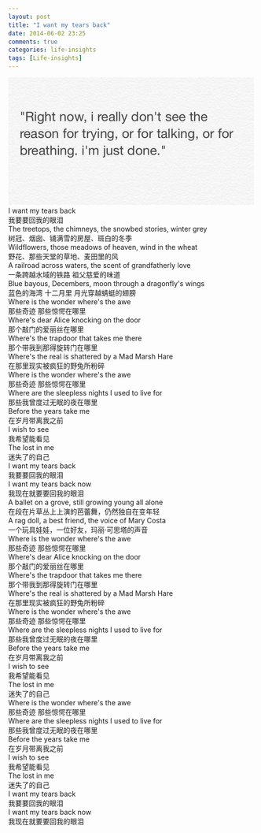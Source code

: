 ```yaml
---
layout: post
title: "I want my tears back"
date: 2014-06-02 23:25
comments: true
categories: life-insights
tags: [Life-insights]
---
```

![](/images/2014/06/just-done.jpg "just-done")
I want my tears back<br/>
我要要回我的眼泪<br/>
The treetops, the chimneys, the snowbed stories, winter grey<br/>
树冠、烟囱、铺满雪的房屋、斑白的冬季<br/>
Wildflowers, those meadows of heaven, wind in the wheat<br/>
野花、那些天堂的草地、麦田里的风<br/>
A railroad across waters, the scent of grandfatherly love<br/>
一条跨越水域的铁路 祖父慈爱的味道<br/>
Blue bayous, Decembers, moon through a dragonfly's wings<br/>
蓝色的海湾 十二月里 月光穿越蜻蜓的翅膀<br/>
Where is the wonder where's the awe<br/>
那些奇迹 那些惊愕在哪里<br/>
Where's dear Alice knocking on the door<br/>
那个敲门的爱丽丝在哪里<br/>
Where's the trapdoor that takes me there<br/>
那个带我到那得旋转门在哪里<br/>
Where's the real is shattered by a Mad Marsh Hare<br/>
在那里现实被疯狂的野兔所粉碎<br/>
Where is the wonder where's the awe<br/>
那些奇迹 那些惊愕在哪里<br/>
Where are the sleepless nights I used to live for<br/>
那些我曾度过无眠的夜在哪里<br/>
Before the years take me<br/>
在岁月带离我之前<br/>
I wish to see<br/>
我希望能看见<br/>
The lost in me<br/>
迷失了的自己<br/>
I want my tears back<br/>
我要要回我的眼泪<br/>
I want my tears back now<br/>
我现在就要要回我的眼泪<br/>
A ballet on a grove, still growing young all alone<br/>
在段在片草丛上上演的芭蕾舞，仍然独自在变年轻<br/>
A rag doll, a best friend, the voice of Mary Costa<br/>
一个玩具娃娃，一位好友，玛丽·可思塔的声音<br/>
Where is the wonder where's the awe<br/>
那些奇迹 那些惊愕在哪里<br/>
Where's dear Alice knocking on the door<br/>
那个敲门的爱丽丝在哪里<br/>
Where's the trapdoor that takes me there<br/>
那个带我到那得旋转门在哪里<br/>
Where's the real is shattered by a Mad Marsh Hare<br/>
在那里现实被疯狂的野兔所粉碎<br/>
Where is the wonder where's the awe<br/>
那些奇迹 那些惊愕在哪里<br/>
Where are the sleepless nights I used to live for<br/>
那些我曾度过无眠的夜在哪里<br/>
Before the years take me<br/>
在岁月带离我之前<br/>
I wish to see<br/>
我希望能看见<br/>
The lost in me<br/>
迷失了的自己<br/>
Where is the wonder where's the awe<br/>
那些奇迹 那些惊愕在哪里<br/>
Where are the sleepless nights I used to live for<br/>
那些我曾度过无眠的夜在哪里<br/>
Before the years take me<br/>
在岁月带离我之前<br/>
I wish to see<br/>
我希望能看见<br/>
The lost in me<br/>
迷失了的自己<br/>
I want my tears back<br/>
我要要回我的眼泪<br/>
I want my tears back now<br/>
我现在就要要回我的眼泪<br/>
